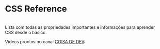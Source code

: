 # CSS Reference
<br />
Lista com todas as propriedades importantes e informações para aprender CSS desde o básico.

Videos prontos no canal [COISA DE DEV](https://www.youtube.com/channel/UC4W-b9Q1I0mzGGzFKOu-66g):
